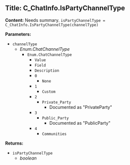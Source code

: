 ## Title: C_ChatInfo.IsPartyChannelType

**Content:**
Needs summary.
`isPartyChannelType = C_ChatInfo.IsPartyChannelType(channelType)`

**Parameters:**
- `channelType`
  - *Enum.ChatChannelType*
    - `Enum.ChatChannelType`
      - `Value`
      - `Field`
      - `Description`
      - `0`
        - `None`
      - `1`
        - `Custom`
      - `2`
        - `Private_Party`
          - Documented as "PrivateParty"
      - `3`
        - `Public_Party`
          - Documented as "PublicParty"
      - `4`
        - `Communities`

**Returns:**
- `isPartyChannelType`
  - *boolean*